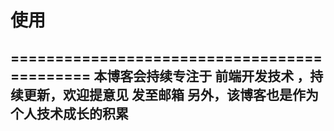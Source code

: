 
# 使用
============================================
本博客会持续专注于 前端开发技术 ，持续更新，欢迎提意见 发至邮箱
另外，该博客也是作为个人技术成长的积累
------------------------------------